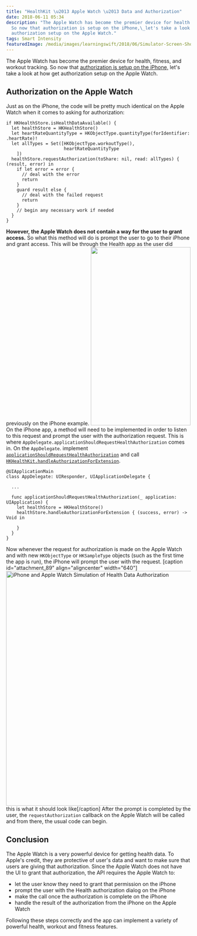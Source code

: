 ```yaml
---
title: "HealthKit \u2013 Apple Watch \u2013 Data and Authorization"
date: 2018-06-11 05:34
description: "The Apple Watch has become the premier device for health monitoring.
  So now that authorization is setup on the iPhone,\_let's take a look at how get
  authorization setup on the Apple Watch."
tags: Smart Intensity
featuredImage: /media/images/learningswift/2018/06/Simulator-Screen-Shot-Apple-Watch-Series-3-38mm-2018-06-08-at-14.36.24.png
---
```

The Apple Watch has become the premier device for health, fitness, and
workout tracking. So now that [authorization is setup on the
iPhone,](https://learningswift.brightdigit.com/healthkit-getting-started/) let's
take a look at how get authorization setup on the Apple Watch.

## Authorization on the Apple Watch

Just as on the iPhone, the code will be pretty much identical on the
Apple Watch when it comes to asking for authorization:

    if HKHealthStore.isHealthDataAvailable() {
      let healthStore = HKHealthStore()
      let heartRateQuantityType = HKObjectType.quantityType(forIdentifier: .heartRate)!
      let allTypes = Set([HKObjectType.workoutType(),
                          heartRateQuantityType
        ])
      healthStore.requestAuthorization(toShare: nil, read: allTypes) { (result, error) in
        if let error = error {
          // deal with the error
          return
        }
        guard result else {
          // deal with the failed request 
          return
        }
        // begin any necessary work if needed
      }
    }

**However, the Apple Watch does not contain a way for the user to grant
access.** So what this method will do is prompt the user to go to their
iPhone and grant access. This will be through the Health app as the user
did previously on the iPhone example.
<img src="https://learningswift.brightdigit.com/wp-content/uploads/sites/2/2018/06/Simulator-Screen-Shot-Apple-Watch-Series-3-38mm-2018-06-08-at-14.36.24.png" class="size-full wp-image-76 aligncenter" width="272" height="486" />
On the iPhone app, a method will need to be implemented in order to
listen to this request and prompt the user with the authorization
request. This is where
`AppDelegate.applicationShouldRequestHealthAuthorization` comes in. On
the `AppDelegate`. implement
[`applicationShouldRequestHealthAuthorization`](https://developer.apple.com/documentation/uikit/uiapplicationdelegate/1622998-applicationshouldrequesthealthau)
and call
[`HKHealthKit.handleAuthorizationForExtension`](https://developer.apple.com/documentation/healthkit/hkhealthstore/1614153-handleauthorizationforextension).

    @UIApplicationMain
    class AppDelegate: UIResponder, UIApplicationDelegate {

      ...

      func applicationShouldRequestHealthAuthorization(_ application: UIApplication) {
        let healthStore = HKHealthStore()
        healthStore.handleAuthorizationForExtension { (success, error) -> Void in
          
        }
      }
    }

Now whenever the request for authorization is made on the Apple Watch
and with new `HKObjectType` or `HKSampleType` objects (such as the first
time the app is run), the iPhone will prompt the user with the request.
\[caption id="attachment\_89" align="aligncenter"
width="640"\]<img src="https://learningswift.brightdigit.com/wp-content/uploads/sites/2/2018/06/ezgif.com-gif-maker.gif" class="wp-image-89 size-full" width="640" height="640" alt="iPhone and Apple Watch Simulation of Health Data Authorization" />
this is what it should look like\[/caption\] After the prompt is
completed by the user, the `requestAuthorization` callback on the Apple
Watch will be called and from there, the usual code can begin.

## Conclusion

The Apple Watch is a very powerful device for getting health data. To
Apple's credit, they are protective of user's data and want to make sure
that users are giving that authorization. Since the Apple Watch does not
have the UI to grant that authorization, the API requires the Apple
Watch to:

-   let the user know they need to grant that permission on the iPhone
-   prompt the user with the Health authorization dialog on the iPhone
-   make the call once the authorization is complete on the iPhone
-   handle the result of the authorization from the iPhone on the Apple
    Watch

Following these steps correctly and the app can implement a variety of
powerful health, workout and fitness features.